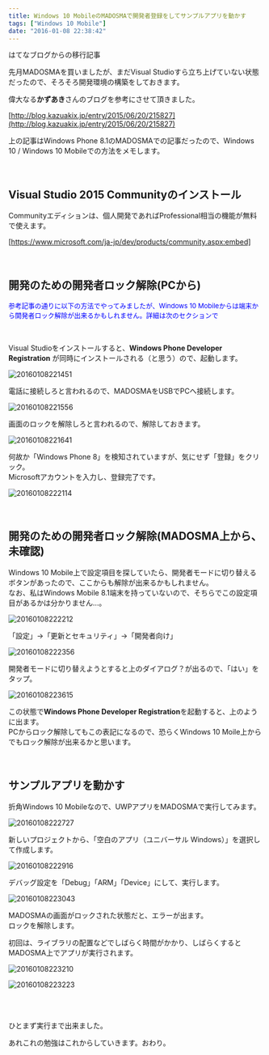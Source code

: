 ```yaml
---
title: Windows 10 MobileのMADOSMAで開発者登録をしてサンプルアプリを動かす
tags: ["Windows 10 Mobile"]
date: "2016-01-08 22:38:42"
---
```


<div class="alert info">
はてなブログからの移行記事
</div>

先月MADOSMAを買いましたが、まだVisual Studioすら立ち上げていない状態だったので、そろそろ開発環境の構築をしておきます。

偉大なる**かずあき**さんのブログを参考にさせて頂きました。

[http://blog.kazuakix.jp/entry/2015/06/20/215827](http://blog.kazuakix.jp/entry/2015/06/20/215827)

上の記事はWindows Phone 8.1のMADOSMAでの記事だったので、Windows 10 / Windows 10 Mobileでの方法をメモします。

<br>


## Visual Studio 2015 Communityのインストール

Communityエディションは、個人開発であればProfessional相当の機能が無料で使えます。

[https://www.microsoft.com/ja-jp/dev/products/community.aspx:embed]

<br>

## 開発のための開発者ロック解除(PCから)

<span style="color:blue;font-size:small">参考記事の通りに以下の方法でやってみましたが、Windows 10 Mobileからは端末から開発者ロック解除が出来るかもしれません。詳細は次のセクションで</span>

<br>

Visual Studioをインストールすると、**Windows Phone Developer Registration** が同時にインストールされる（と思う）ので、起動します。

![20160108221451](20160108221451.png)

電話に接続しろと言われるので、MADOSMAをUSBでPCへ接続します。

![20160108221556](20160108221556.png)

画面のロックを解除しろと言われるので、解除しておきます。

![20160108221641](20160108221641.png)

何故か「Windows Phone 8」を検知されていますが、気にせず「登録」をクリック。  
Microsoftアカウントを入力し、登録完了です。

![20160108222114](20160108222114.png)

<br>

## 開発のための開発者ロック解除(MADOSMA上から、未確認)

Windows 10 Mobile上で設定項目を探していたら、開発者モードに切り替えるボタンがあったので、ここからも解除が出来るかもしれません。  
なお、私はWindows Mobile 8.1端末を持っていないので、そちらでこの設定項目があるかは分かりません…。

![20160108222212](20160108222212.png)

「設定」→「更新とセキュリティ」→「開発者向け」

![20160108222356](20160108222356.png)

開発者モードに切り替えようとすると上のダイアログ？が出るので、「はい」をタップ。

![20160108223615](20160108223615.png)

この状態で**Windows Phone Developer Registration**を起動すると、上のように出ます。  
PCからロック解除してもこの表記になるので、恐らくWindows 10 Moile上からでもロック解除が出来るかと思います。

<br>

## サンプルアプリを動かす

折角Windows 10 Mobileなので、UWPアプリをMADOSMAで実行してみます。

![20160108222727](20160108222727.png)

新しいプロジェクトから、「空白のアプリ（ユニバーサル Windows）」を選択して作成します。

![20160108222916](20160108222916.png)

デバッグ設定を「Debug」「ARM」「Device」にして、実行します。

![20160108223043](20160108223043.png)

MADOSMAの画面がロックされた状態だと、エラーが出ます。  
ロックを解除します。

初回は、ライブラリの配置などでしばらく時間がかかり、しばらくするとMADOSMA上でアプリが実行されます。

![20160108223210](20160108223210.png)

![20160108223223](20160108223223.png)

<br>

<br>

ひとまず実行まで出来ました。

あれこれの勉強はこれからしていきます。おわり。

<br>
